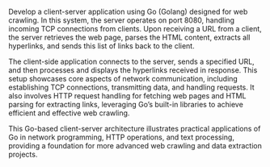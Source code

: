 Develop a client-server application using Go (Golang) designed for web crawling. In this system, the server operates on port 8080, handling incoming TCP connections from clients. Upon receiving a URL from a client, the server retrieves the web page, parses the HTML content, extracts all hyperlinks, and sends this list of links back to the client.

The client-side application connects to the server, sends a specified URL, and then processes and displays the hyperlinks received in response. This setup showcases core aspects of network communication, including establishing TCP connections, transmitting data, and handling requests. It also involves HTTP request handling for fetching web pages and HTML parsing for extracting links, leveraging Go’s built-in libraries to achieve efficient and effective web crawling.

This Go-based client-server architecture illustrates practical applications of Go in network programming, HTTP operations, and text processing, providing a foundation for more advanced web crawling and data extraction projects.
